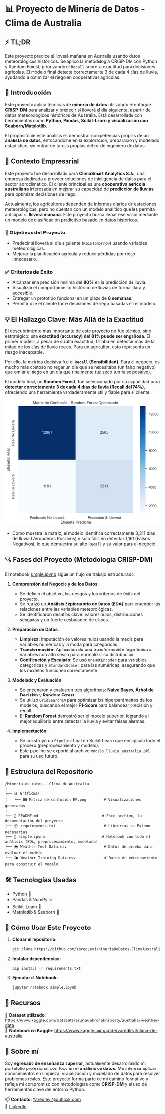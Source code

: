 # 📊 Proyecto de Minería de Datos - Clima de Australia  



## ⚡ TL;DR

Este proyecto predice si lloverá mañana en Australia usando datos meteorológicos históricos. Se aplicó la metodología CRISP-DM con Python y Random Forest, priorizando el `Recall` sobre la exactitud para decisiones agrícolas. El modelo final detecta correctamente 3 de cada 4 días de lluvia, ayudando a optimizar el riego en cooperativas agrícolas.


## 📌 Introducción

Este proyecto aplica técnicas de **minería de datos** utilizando el enfoque **CRISP-DM** para analizar y predecir si lloverá al día siguiente, a partir de datos meteorológicos históricos de Australia. Está desarrollado con herramientas como **Python, Pandas, Scikit-Learn y visualización con Seaborn/Matplotlib**.

El propósito de este análisis es demostrar competencias propias de un **analista de datos**, enfocándome en la exploración, preparación y modelado estadístico, sin entrar en tareas propias del rol de ingeniero de datos.

## 🏢 Contexto Empresarial

Este proyecto fue desarrollado para **ClimaSmart Analytics S.A.**, una empresa dedicada a proveer soluciones de inteligencia de datos para el sector agroclimático. El cliente principal es una **cooperativa agrícola australiana** interesada en mejorar su capacidad de **predicción de lluvias** para optimizar decisiones de riego.

Actualmente, los agricultores dependen de informes diarios de estaciones meteorológicas, pero no cuentan con un modelo analítico que les permita anticipar si **lloverá mañana**. Este proyecto busca llenar ese vacío mediante un modelo de clasificación predictivo basado en datos históricos.

### 🎯 Objetivos del Proyecto

- Predecir si lloverá al día siguiente (`RainTomorrow`) usando variables meteorológicas.
- Mejorar la planificación agrícola y reducir pérdidas por riego innecesario.

### ✅ Criterios de Éxito

- Alcanzar una precisión mínima del **80%** en la predicción de lluvia.
- Visualizar el comportamiento histórico de lluvias de forma clara y accesible.
- Entregar un prototipo funcional en un plazo de **8 semanas**.
- Permitir que el cliente tome decisiones de riego basadas en el modelo.



## 💡 El Hallazgo Clave: Más Allá de la Exactitud

El descubrimiento más importante de este proyecto no fue técnico, sino estratégico: una **exactitud (accuracy) del 81% puede ser engañosa**. El primer modelo, a pesar de su alta exactitud, fallaba en detectar más de la mitad de los días de lluvia reales. Para un agricultor, esto representa un riesgo inaceptable.

Por ello, la métrica decisiva fue el **`Recall` (Sensibilidad)**. Para el negocio, es mucho más costoso no regar un día que se necesitaba (un falso negativo) que omitir el riego en un día que finalmente fue seco (un falso positivo).

El modelo final, un **Random Forest**, fue seleccionado por su capacidad para **detectar correctamente 3 de cada 4 días de lluvia (Recall del 74%)**, ofreciendo una herramienta verdaderamente útil y fiable para el cliente.

![Matriz de Confusión del Modelo Random Forest](Gráficos/Matriz%20de%20confusión%20RF.png)

- Como muestra la matriz, el modelo identifica correctamente 3,311 días de lluvia (Verdaderos Positivos) y solo falla en detectar 1,161 (Falsos Negativos), lo que demuestra su alto `Recall` y su valor para el negocio.

## 🔍 Fases del Proyecto (Metodología CRISP-DM)

El notebook [simple.ipynb](simple.ipynb) sigue un flujo de trabajo estructurado:

1.  **Comprensión del Negocio y de los Datos**:
    *   Se definió el objetivo, los riesgos y los criterios de éxito del proyecto.
    *   Se realizó un **Análisis Exploratorio de Datos (EDA)** para entender las relaciones entre las variables meteorológicas.
    *   Se identificaron desafíos clave: valores nulos, distribuciones sesgadas y un fuerte desbalance de clases.

2.  **Preparación de Datos**:
    *   **Limpieza**: Imputación de valores nulos usando la media para variables numéricas y la moda para categóricas.
    *   **Transformación**: Aplicación de una transformación logarítmica a variables con alto sesgo para normalizar su distribución.
    *   **Codificación y Escalado**: Se usó `OneHotEncoder` para variables categóricas y `StandardScaler` para las numéricas, asegurando que los modelos funcionen correctamente.

3.  **Modelado y Evaluación**:
    *   Se entrenaron y evaluaron tres algoritmos: **Naive Bayes**, **Árbol de Decisión** y **Random Forest**.
    *   Se utilizó `GridSearchCV` para optimizar los hiperparámetros de los modelos, buscando el mejor **F1-Score** para balancear precisión y recall.
    *   El **Random Forest** demostró ser el modelo superior, logrando el mejor equilibrio entre detectar la lluvia y evitar falsas alarmas.

4.  **Implementación**:
    *   Se construyó un `Pipeline` final en Scikit-Learn que encapsula todo el proceso (preprocesamiento y modelo).
    *   Este pipeline se exportó al archivo `modelo_lluvia_australia.pkl` para su uso futuro.

## 📂 Estructura del Repositorio

```
/Mineria-de-datos---Clima-de-Australia
│
├── 📊 Gráficos/
│   └── 🖼️ Matriz de confusión RF.png        # Visualizaciones generadas
│
├── 📘 README.md                             # Este archivo, la documentación del proyecto
├── 📦 requirements.txt                      # Librerías de Python necesarias
├── 📓 simple.ipynb                          # Notebook con todo el análisis (EDA, preprocesamiento, modelado)
├── 🌦️ Weather Test Data.csv                 # Datos de prueba para evaluar el modelo
└── 🌤️ Weather Training Data.csv             # Datos de entrenamiento para construir el modelo
```

## 🛠️ Tecnologías Usadas

- Python 🐍  
- Pandas & NumPy 📊  
- Scikit-Learn 🤖  
- Matplotlib & Seaborn 🎨  

## 📌 Cómo Usar Este Proyecto

1. **Clonar el repositorio:**

   ```bash
   git clone https://github.com/YaredLevi/MineriaDeDatos-ClimaAustralia.git
   ```

2. **Instalar dependencias:**

   ```bash
   pip install -r requirements.txt
   ```

3. **Ejecutar el Notebook:**

   ```bash
   jupyter notebook simple.ipynb
   ```

## 📎 Recursos

📂 **Dataset utilizado**: https://www.kaggle.com/datasets/arunavakrchakraborty/australia-weather-data  
📌 **Notebook en Kaggle**: https://www.kaggle.com/code/yaredlevi/clima-de-australia

## 👤 Sobre mí

Soy **egresado de enseñanza superior**, actualmente desarrollando mi portafolio profesional con foco en el **análisis de datos**. Me interesa aplicar conocimientos en limpieza, visualización y modelado de datos para resolver problemas reales. Este proyecto forma parte de mi camino formativo y refleja mi compromiso con metodologías como **CRISP-DM** y el uso de herramientas clave del entorno Python.

📫 **Contacto**: Yaredlevi@outlook.com  
🔗 [LinkedIn](https://www.linkedin.com/in/yaredlevi)